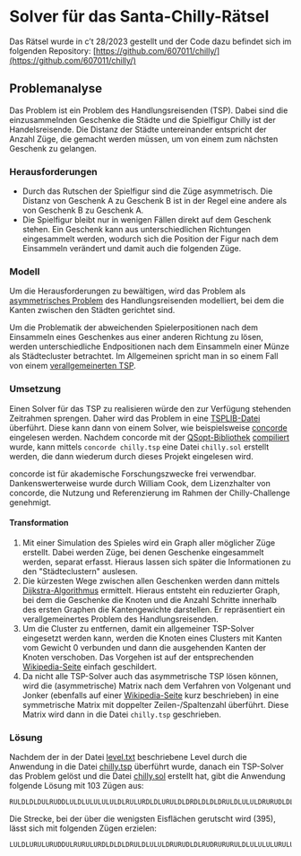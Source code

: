 # Solver für das Santa-Chilly-Rätsel

Das Rätsel wurde in c’t 28/2023 gestellt und der Code dazu befindet sich im folgenden Repository:
[https://github.com/607011/chilly/](https://github.com/607011/chilly/)

## Problemanalyse

Das Problem ist ein Problem des Handlungsreisenden (TSP). Dabei sind die einzusammelnden Geschenke die Städte und die 
Spielfigur Chilly ist der Handelsreisende. Die Distanz der Städte untereinander entspricht der Anzahl Züge, 
die gemacht werden müssen, um von einem zum nächsten Geschenk zu gelangen.

### Herausforderungen

* Durch das Rutschen der Spielfigur sind die Züge asymmetrisch. Die Distanz von Geschenk A zu Geschenk B ist in der 
  Regel eine andere als von Geschenk B zu Geschenk A.
* Die Spielfigur bleibt nur in wenigen Fällen direkt auf dem Geschenk stehen. Ein Geschenk kann aus unterschiedlichen
  Richtungen eingesammelt werden, wodurch sich die Position der Figur nach dem Einsammeln verändert und damit auch die
  folgenden Züge.

### Modell

Um die Herausforderungen zu bewältigen, wird das Problem als
[asymmetrisches Problem](https://de.wikipedia.org/wiki/Problem_des_Handlungsreisenden#Asymmetrisches_und_symmetrisches_TSP)
des Handlungsreisenden modelliert, bei dem die Kanten zwischen den Städten gerichtet sind.

Um die Problematik der abweichenden Spielerpositionen nach dem Einsammeln eines Geschenkes aus einer anderen Richtung
zu lösen, werden unterschiedliche Endpositionen nach dem Einsammeln einer Münze als Städtecluster betrachtet. Im
Allgemeinen spricht man in so einem Fall von einem
[verallgemeinerten TSP](https://de.wikipedia.org/wiki/Problem_des_Handlungsreisenden#St%C3%A4dtecluster).

### Umsetzung

Einen Solver für das TSP zu realisieren würde den zur Verfügung stehenden Zeitrahmen sprengen. Daher wird das Problem
in eine [TSPLIB-Datei](http://comopt.ifi.uni-heidelberg.de/software/TSPLIB95/tsp95.pdf) überführt. Diese kann dann von 
einem Solver, wie beispielsweise [concorde](https://www.math.uwaterloo.ca/tsp/concorde/) eingelesen werden. Nachdem
concorde mit der [QSopt-Bibliothek](https://www.math.uwaterloo.ca/~bico/qsopt/)
[compiliert](https://www.math.uwaterloo.ca/tsp/concorde/DOC/README.html) wurde, kann mittels 
`concorde chilly.tsp` eine Datei `chilly.sol` erstellt werden, die dann wiederum durch dieses Projekt eingelesen wird.

concorde ist für akademische Forschungszwecke frei verwendbar. Dankenswerterweise wurde durch William Cook, dem
Lizenzhalter von concorde, die Nutzung und Referenzierung im Rahmen der Chilly-Challenge genehmigt.

#### Transformation

1. Mit einer Simulation des Spieles wird ein Graph aller möglicher Züge erstellt. Dabei werden Züge, bei denen Geschenke
   eingesammelt werden, separat erfasst. Hieraus lassen sich später die Informationen zu den "Städteclustern" auslesen.
2. Die kürzesten Wege zwischen allen Geschenken werden dann mittels
   [Dijkstra-Algorithmus](https://de.wikipedia.org/wiki/Dijkstra-Algorithmus) ermittelt. Hieraus entsteht ein
   reduzierter Graph, bei dem die Geschenke die Knoten und die Anzahl Schritte innerhalb des ersten Graphen die 
   Kantengewichte darstellen. Er repräsentiert ein verallgemeinertes Problem des Handlungsreisenden.
3. Um die Cluster zu entfernen, damit ein allgemeiner TSP-Solver eingesetzt werden kann, werden die Knoten eines
   Clusters mit Kanten vom Gewicht 0 verbunden und dann die ausgehenden Kanten der Knoten verschoben. Das Vorgehen ist
   auf der entsprechenden [Wikipedia-Seite](https://en.wikipedia.org/wiki/Set_TSP_problem) einfach geschildert.
4. Da nicht alle TSP-Solver auch das asymmetrische TSP lösen können, wird die (asymmetrische) Matrix nach dem Verfahren 
   von Volgenant und Jonker (ebenfalls auf einer 
   [Wikipedia-Seite](https://en.wikipedia.org/wiki/Travelling_salesman_problem#Conversion_to_symmetric) kurz 
   beschrieben) in eine symmetrische Matrix mit doppelter Zeilen-/Spaltenzahl überführt. Diese Matrix wird dann in die
   Datei `chilly.tsp` geschrieben.

### Lösung

Nachdem der in der Datei [level.txt](src/main/resources/level.txt) beschriebene Level durch die Anwendung in die Datei
[chilly.tsp](chilly.tsp) überführt wurde, danach ein TSP-Solver das Problem gelöst und die Datei 
[chilly.sol](chilly.sol) erstellt hat, gibt die Anwendung folgende Lösung mit 103 Zügen aus:

```text
RULDLDLDULRUDDLULDLULULULULDLRULURDLDLURULDLDRDLDLDLDRULDLULULDRURUDLDLRUDRULDRDLRURDRDRDRDRURLDLDRDLDR
```

Die Strecke, bei der über die wenigsten Eisflächen gerutscht wird (395), lässt sich mit folgenden Zügen erzielen:
```text
LULDLURULURUDDULRURULURDLDLDLDRULDLULULDRURUDLDLRUDRURURULDLULULULURULULUDLURULDRDRULULULURULURULRURDRDRDRDRURLDLDRDLDR
```
